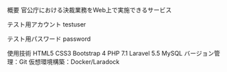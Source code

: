 概要
官公庁における決裁業務をWeb上で実施できるサービス

テスト用アカウント testuser

テスト用パスワード password

使用技術
HTML5
CSS3
Bootstrap 4
PHP 7.1
Laravel 5.5
MySQL
バージョン管理：Git
仮想環境構築：Docker/Laradock

